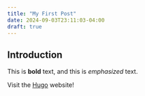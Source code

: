 ```yaml
---
title: "My First Post"
date: 2024-09-03T23:11:03-04:00
draft: true
---
```

## Introduction

This is **bold** text, and this is *emphasized* text.

Visit the [Hugo](https://gohugo.io) website!

